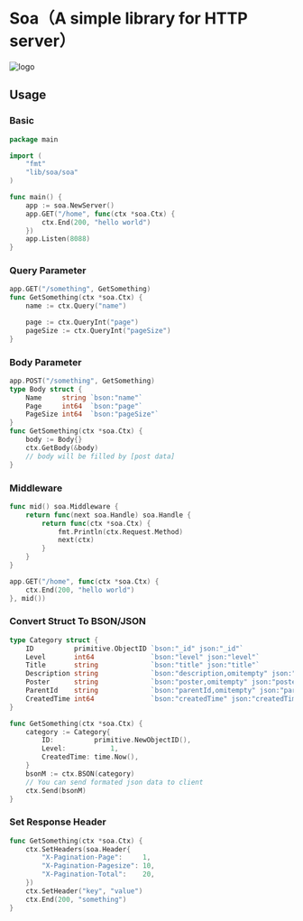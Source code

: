 # Soa（A simple library for HTTP server）

![logo](http://shadows-mall.oss-cn-shenzhen.aliyuncs.com/images/blogs/other/Jietu20191213-205649@2x.png)

## Usage

### Basic

```go
package main

import (
	"fmt"
	"lib/soa/soa"
)

func main() {
	app := soa.NewServer()
	app.GET("/home", func(ctx *soa.Ctx) {
		ctx.End(200, "hello world")
	})
	app.Listen(8088)
}
```

### Query Parameter
```go
app.GET("/something", GetSomething)
func GetSomething(ctx *soa.Ctx) {
	name := ctx.Query("name")

	page := ctx.QueryInt("page")
	pageSize := ctx.QueryInt("pageSize")
}
```

### Body Parameter
```go
app.POST("/something", GetSomething)
type Body struct {
	Name     string `bson:"name"`
	Page     int64  `bson:"page"`
	PageSize int64  `bson:"pageSize"`
}
func GetSomething(ctx *soa.Ctx) {
	body := Body{}
	ctx.GetBody(&body)
	// body will be filled by [post data]
}
```

### Middleware
```go
func mid() soa.Middleware {
	return func(next soa.Handle) soa.Handle {
		return func(ctx *soa.Ctx) {
			fmt.Println(ctx.Request.Method)
			next(ctx)
		}
	}
}

app.GET("/home", func(ctx *soa.Ctx) {
	ctx.End(200, "hello world")
}, mid())
```

### Convert Struct To BSON/JSON

```go
type Category struct {
	ID          primitive.ObjectID `bson:"_id" json:"_id"`
	Level       int64              `bson:"level" json:"level"`
	Title       string             `bson:"title" json:"title"`
	Description string             `bson:"description,omitempty" json:"description,omitempty"`
	Poster      string             `bson:"poster,omitempty" json:"poster,omitempty"`
	ParentId    string             `bson:"parentId,omitempty" json:"parentId,omitempty"`
	CreatedTime int64              `bson:"createdTime" json:"createdTime"`
}

func GetSomething(ctx *soa.Ctx) {
	category := Category{
		ID:          primitive.NewObjectID(),
		Level:			 1,
		CreatedTime: time.Now(),
	}
	bsonM := ctx.BSON(category)
	// You can send formated json data to client
	ctx.Send(bsonM)
}
```

### Set Response Header
```go
func GetSomething(ctx *soa.Ctx) {
	ctx.SetHeaders(soa.Header{
		"X-Pagination-Page":     1,
		"X-Pagination-Pagesize": 10,
		"X-Pagination-Total":    20,
	})
	ctx.SetHeader("key", "value")
	ctx.End(200, "something")
}
```